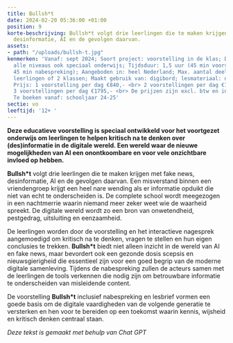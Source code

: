 ```yaml
---
title: Bullsh*t
date: 2024-02-20 05:36:00 +01:00
position: 9
korte-beschrijving: Bullsh*t volgt drie leerlingen die te maken krijgen met fake news,
  desinformatie, AI en de gevolgen daarvan.
assets:
- path: "/uploads/bullsh-t.jpg"
kenmerken: 'Vanaf: sept 2024; Soort project: voorstelling in de klas; Doelgroep: 12+
  alle niveaus ook speciaal onderwijs; Tijdsduur: 1,5 uur (45 min voorstelling en
  45 min nabespreking); Aangeboden in: heel Nederland; Max. aantal deelnemers: 64
  leerlingen of 2 klassen; Maakt gebruik van: digibord; lesmateriaal: digitale educatiekit;
  Prijs: 1 voorstelling per dag €840,- <br> 2 voorstellingen per dag €1365,- <br>
  3 voorstellingen per dag €1795,- <br> De prijzen zijn excl. btw en incl. reiskosten;
  Te boeken vanaf: schooljaar 24-25'
sectie: vo
leeftijd: '12+ '
---
```


**Deze educatieve voorstelling is speciaal ontwikkeld voor het voortgezet onderwijs om leerlingen te helpen kritisch na te denken over (des)informatie in de digitale wereld. Een wereld waar de nieuwe mogelijkheden van AI een onontkoombare en voor vele onzichtbare invloed op hebben.**

**Bullsh*t** volgt drie leerlingen die te maken krijgen met fake news, desinformatie, AI en de gevolgen daarvan. Een misverstand binnen een vriendengroep krijgt een heel nare wending als er informatie opduikt die niet van echt te onderscheiden is. De complete school wordt meegezogen in een nachtmerrie waarin niemand meer zeker weet wie de waarheid spreekt. De digitale wereld wordt zo een bron van onwetendheid, pestgedrag, uitsluiting en eenzaamheid.  

De leerlingen worden door de voorstelling en het interactieve nagesprek aangemoedigd om kritisch na te denken, vragen te stellen en hun eigen conclusies te trekken. **Bullsh*t** biedt niet alleen inzicht in de wereld van AI en fake news, maar bevordert ook een gezonde dosis scepsis en nieuwsgierigheid die essentieel zijn voor een goed begrip van de moderne digitale samenleving. Tijdens de nabespreking zullen de acteurs samen met de leerlingen de tools verkennen die nodig zijn om betrouwbare informatie te onderscheiden van misleidende content.

De voorstelling **Bullsh*t** inclusief nabespreking en lesbrief vormen een goede basis om de digitale vaardigheden van de volgende generatie te versterken en hen voor te bereiden op een toekomst waarin kennis, wijsheid en kritisch denken centraal staan. 

*Deze tekst is gemaakt met behulp van Chat GPT*